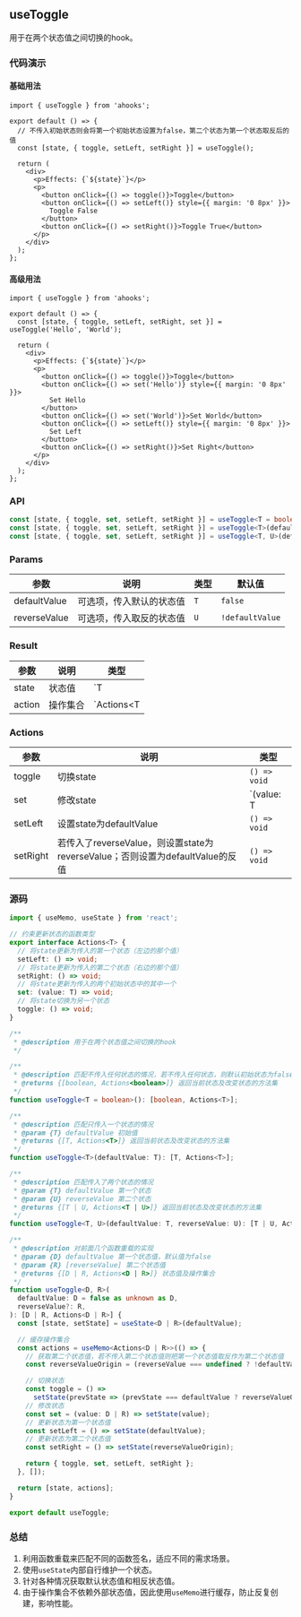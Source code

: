 ## useToggle

用于在两个状态值之间切换的hook。

### 代码演示

#### 基础用法

```react
import { useToggle } from 'ahooks';

export default () => {
  // 不传入初始状态则会将第一个初始状态设置为false，第二个状态为第一个状态取反后的值
  const [state, { toggle, setLeft, setRight }] = useToggle();

  return (
    <div>
      <p>Effects: {`${state}`}</p>
      <p>
        <button onClick={() => toggle()}>Toggle</button>
        <button onClick={() => setLeft()} style={{ margin: '0 8px' }}>
          Toggle False
        </button>
        <button onClick={() => setRight()}>Toggle True</button>
      </p>
    </div>
  );
};
```

#### 高级用法

```react
import { useToggle } from 'ahooks';

export default () => {
  const [state, { toggle, setLeft, setRight, set }] = useToggle('Hello', 'World');

  return (
    <div>
      <p>Effects: {`${state}`}</p>
      <p>
        <button onClick={() => toggle()}>Toggle</button>
        <button onClick={() => set('Hello')} style={{ margin: '0 8px' }}>
          Set Hello
        </button>
        <button onClick={() => set('World')}>Set World</button>
        <button onClick={() => setLeft()} style={{ margin: '0 8px' }}>
          Set Left
        </button>
        <button onClick={() => setRight()}>Set Right</button>
      </p>
    </div>
  );
};
```

### API

```typescript
const [state, { toggle, set, setLeft, setRight }] = useToggle<T = boolean>(defaultValue?: T);
const [state, { toggle, set, setLeft, setRight }] = useToggle<T>(defaultValue: T);
const [state, { toggle, set, setLeft, setRight }] = useToggle<T, U>(defaultValue: T, reverseValue: U);
```

### Params

| 参数         | 说明                     | 类型 | 默认值          |
| ------------ | ------------------------ | ---- | --------------- |
| defaultValue | 可选项，传入默认的状态值 | `T`  | `false`         |
| reverseValue | 可选项，传入取反的状态值 | `U`  | `!defaultValue` |

### Result

| 参数   | 说明     | 类型             |
| ------ | -------- | ---------------- |
| state  | 状态值   | `T | U`          |
| action | 操作集合 | `Actions<T | U>` |

### Actions

| 参数     | 说明                                                         | 类型                     |
| -------- | ------------------------------------------------------------ | ------------------------ |
| toggle   | 切换state                                                    | `() => void`             |
| set      | 修改state                                                    | `(value: T | U) => void` |
| setLeft  | 设置state为defaultValue                                      | `() => void`             |
| setRight | 若传入了reverseValue，则设置state为reverseValue；否则设置为defaultValue的反值 | `() => void`             |

### 源码

```typescript
import { useMemo, useState } from 'react';

// 约束更新状态的函数类型
export interface Actions<T> {
  // 将state更新为传入的第一个状态（左边的那个值）
  setLeft: () => void;
  // 将state更新为传入的第二个状态（右边的那个值）
  setRight: () => void;
  // 将state更新为传入的两个初始状态中的其中一个
  set: (value: T) => void;
  // 将state切换为另一个状态
  toggle: () => void;
}

/**
 * @description 用于在两个状态值之间切换的hook
 */

/**
 * @description 匹配不传入任何状态的情况，若不传入任何状态，则默认初始状态为false
 * @returns {[boolean, Actions<boolean>]} 返回当前状态及改变状态的方法集
 */
function useToggle<T = boolean>(): [boolean, Actions<T>];

/**
 * @description 匹配只传入一个状态的情况
 * @param {T} defaultValue 初始值
 * @returns {[T, Actions<T>]} 返回当前状态及改变状态的方法集
 */
function useToggle<T>(defaultValue: T): [T, Actions<T>];

/**
 * @description 匹配传入了两个状态的情况
 * @param {T} defaultValue 第一个状态
 * @param {U} reverseValue 第二个状态
 * @returns {[T | U, Actions<T | U>]} 返回当前状态及改变状态的方法集
 */
function useToggle<T, U>(defaultValue: T, reverseValue: U): [T | U, Actions<T | U>];

/**
 * @description 对前面几个函数重载的实现
 * @param {D} defaultValue 第一个状态值，默认值为false
 * @param {R} [reverseValue] 第二个状态值
 * @returns {[D | R, Actions<D | R>]} 状态值及操作集合
 */
function useToggle<D, R>(
  defaultValue: D = false as unknown as D,
  reverseValue?: R,
): [D | R, Actions<D | R>] {
  const [state, setState] = useState<D | R>(defaultValue);

  // 缓存操作集合
  const actions = useMemo<Actions<D | R>>(() => {
    // 获取第二个状态值，若不传入第二个状态值则把第一个状态值取反作为第二个状态值
    const reverseValueOrigin = (reverseValue === undefined ? !defaultValue : reverseValue) as D | R;

    // 切换状态
    const toggle = () =>
      setState(prevState => (prevState === defaultValue ? reverseValueOrigin : defaultValue));
    // 修改状态
    const set = (value: D | R) => setState(value);
    // 更新状态为第一个状态值
    const setLeft = () => setState(defaultValue);
    // 更新状态为第二个状态值
    const setRight = () => setState(reverseValueOrigin);

    return { toggle, set, setLeft, setRight };
  }, []);

  return [state, actions];
}

export default useToggle;
```

### 总结

1. 利用函数重载来匹配不同的函数签名，适应不同的需求场景。
2. 使用`useState`内部自行维护一个状态。
3. 针对各种情况获取默认状态值和相反状态值。
4. 由于操作集合不依赖外部状态值，因此使用`useMemo`进行缓存，防止反复创建，影响性能。
